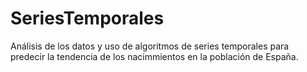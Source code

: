 # SeriesTemporales
Análisis de los datos y uso de algoritmos de series temporales para predecir la tendencia de los nacimmientos en la población de España.
